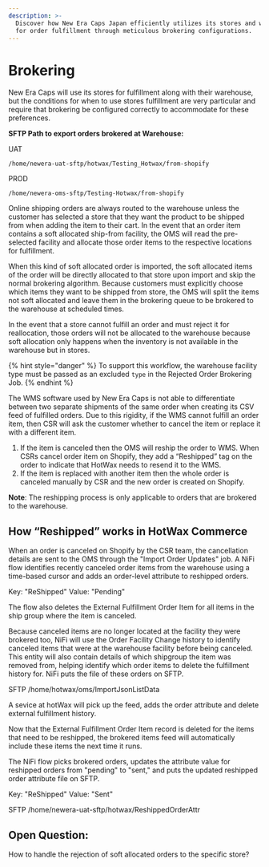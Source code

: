 ```yaml
---
description: >-
  Discover how New Era Caps Japan efficiently utilizes its stores and warehouse
  for order fulfillment through meticulous brokering configurations.
---
```


# Brokering

New Era Caps will use its stores for fulfillment along with their warehouse, but the conditions for when to use stores fulfillment are very particular and require that brokering be configured correctly to accommodate for these preferences.

**SFTP Path to export orders brokered at Warehouse:** 

UAT
```
/home/newera-uat-sftp/hotwax/Testing_Hotwax/from-shopify
```

PROD 
```
/home/newera-oms-sftp/Testing-Hotwax/from-shopify
```


Online shipping orders are always routed to the warehouse unless the customer has selected a store that they want the product to be shipped from when adding the item to their cart. In the event that an order item contains a soft allocated ship-from facility, the OMS will read the pre-selected facility and allocate those order items to the respective locations for fulfillment.

When this kind of soft allocated order is imported, the soft allocated items of the order will be directly allocated to that store upon import and skip the normal brokering algorithm. Because customers must explicitly choose which items they want to be shipped from store, the OMS will split the items not soft allocated and leave them in the brokering queue to be brokered to the warehouse at scheduled times.

In the event that a store cannot fulfill an order and must reject it for reallocation, those orders will not be allocated to the warehouse because soft allocation only happens when the inventory is not available in the warehouse but in stores.

{% hint style="danger" %}
To support this workflow, the warehouse facility type must be passed as an excluded `type` in the Rejected Order Brokering Job.
{% endhint %}

The WMS software used by New Era Caps is not able to differentiate between two separate shipments of the same order when creating its CSV feed of fulfilled orders. Due to this rigidity, if the WMS cannot fulfill an order item, then CSR will ask the customer whether to cancel the item or replace it with a different item.
1. If the item is canceled then the OMS will reship the order to WMS. When CSRs cancel order item on Shopify, they add a “Reshipped” tag on the order to indicate that HotWax needs to resend it to the WMS.
2. If the item is replaced with another item then the whole order is canceled manually by CSR and the new order is created on Shopify.

**Note**: The reshipping process is only applicable to orders that are brokered to the warehouse.

## How “Reshipped” works in HotWax Commerce

When an order is canceled on Shopify by the CSR team, the cancellation details are sent to the OMS through the "Import Order Updates" job. A NiFi flow identifies recently canceled order items from the warehouse using a time-based cursor and adds an order-level attribute to reshipped orders.

Key: "ReShipped" Value: "Pending"

The flow also deletes the External Fulfillment Order Item for all items in the ship group where the item is canceled.

Because canceled items are no longer located at the facility they were brokered too, NiFi will use the Order Facility Change history to identify canceled items that were at the warehouse facility before being canceled. This entity will also contain details of which shipgroup the item was removed from, helping identify which order items to delete the fulfillment history for. NiFi puts the file of these orders on SFTP.

SFTP 
/home/hotwax/oms/ImportJsonListData

A sevice at hotWax will pick up the feed, adds the order attribute and delete external fulfillment history.

Now that the External Fulfillment Order Item record is deleted for the items that need to be reshipped, the brokered items feed will automatically include these items the next time it runs. 

The NiFi flow picks brokered orders, updates the attribute value for reshipped orders from "pending" to "sent," and puts the updated reshipped order attribute file on SFTP.

Key: "ReShipped" Value: "Sent"
 
SFTP
/home/newera-uat-sftp/hotwax/ReshippedOrderAttr

## Open Question:
How to handle the rejection of soft allocated orders to the specific store?
